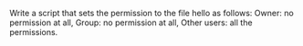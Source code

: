 Write a script that sets the permission to the file hello as follows: Owner: no permission at all, Group: no permission at all, Other users: all the permissions.
